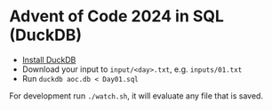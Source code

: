 # Advent of Code 2024 in SQL (DuckDB)

- [Install DuckDB](https://duckdb.org/docs/installation)
- Download your input to `input/<day>.txt`, e.g. `inputs/01.txt`
- Run `duckdb aoc.db < Day01.sql`

For development run `./watch.sh`, it will evaluate any file that is saved.
